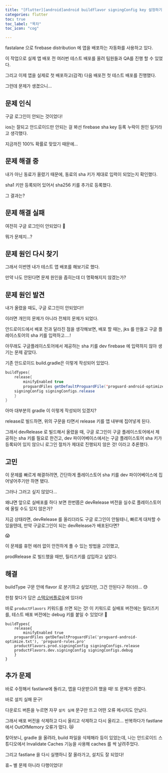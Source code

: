 ```yaml
---
title: "[Flutter][android]android buildflavor signingConfig key 설정하기"
categories: flutter
toc: true
toc_label: "목차"
toc_icon: "cog"

---
```


fastalane 으로 firebase distribution 에 앱을 배포하는 자동화를 사용하고 있다.

이 작업으로 실제 앱 배포 전 여러번 테스트 배포를 올려 팀원들과 QA를 진행 할 수 있었다.

그리고 이제 앱을 실제로 첫 배포하고(감격) 다음 배포전 첫 테스트 배포를 진행했다.

그런데 문제가 생겼으니…

## 문제 인식

구글 로그인이 안되는 것이었다! 

ios는 잘되고 안드로이드만 안되는 걸 봐선 firebase sha key 등록 누락이 원인 일거라고 생각했다.

지금까진 100% 확률로 맞았기 때문에…

## 문제 해결 중

내가 아닌 동료가 올렸기 때문에, 동료의 sha 키가 제대로 입력이 되었는지 확인했다.

sha1 키만 등록되어 있어서 sha256 키를 추가로 등록했다.

그 결과는?

## 문제 해결 실패

여전히 구글 로그인이 안되었다 🤔

뭐가 문제지…? 

## 문제 원인 다시 찾기

그래서 이번엔 내가 테스트 앱 배포를 해보기로 했다.

만약 나도 안된다면 문제 원인을 좁히는데 더 명확해지지 않겠는가?

## 문제 원인 발견

내가 올렸을 때도, 구글 로그인이 안되었다!!

이러면 개인의 문제가 아니라 전체의 문제가 되었다.

안드로이드에서 배포 전과 달라진 점을 생각해보면, 배포 할 때는, jks 를 만들고 구글 플레이스토어의 sha 키를 입력하고….!

아무래도 구글플레이스토어에서 제공하는 sha 키를 dev firebase 에 입력하지 않아 생기는 문제 같았다.

기존 안드로이드 build.gradle은 이렇게 작성되어 있었다.

```java
buildTypes{
	release{
		minifyEnabled true
		proguardFiles getDefaultProguardFile('proguard-android-optimize.txt'), 'proguard-rules.pro'
    signingConfig signingConfigs.release
	}
}
```

아마 대부분의 gradle 이 이렇게 작성되어 있겠지? 

release로 빌드하면, 위의 구문을 타면서 release 키를 앱 내부에 집어넣게 된다.

그래서 devRelease 로 빌드해서 올렸을 때, 구글 로그인이 구글 플레이스토어에서 제공하는 sha 키를 필요로 한건고, dev 파이어베이스에서는 구글 플레이스토어 sha 키가 등록되어 있지 않으니 로그인 절차가 제대로 진행되지 않은 것! 이라고 추론했다.

## 고민

이 문제를 빠르게 해결하려면, 간단하게 플레이스토어 sha 키를 dev 파이어베이스에 집어넣어주기만 하면 됐다.

그러나 그러고 싶지 않았다…

왜냐면 앞으로 실배포를 하다 보면 한번쯤은 devRelease 버전을 실수로 플레이스토어에 올릴 수도 있지 않은가?

지금 상태라면, devRelease 를 올리더라도 구글 로그인이 안될테니, 빠르게 대처할 수 있을텐데, 만약 구글로그인이 되는 devRelease가 배포된다면?

😱

이 문제를 휴먼 에러 없이 안전하게 풀 수 있는 방법을 고민했고,

prodRelease 로 빌드했을 때만, 릴리즈키를 삽입하고 싶었다.

## 해결

buildType 구문 안에 flavor 로 분기하고 싶었지만, 그건 안된다구 하더라… 😓

한참 찾다가 답은 [스택오버플로우](https://stackoverflow.com/questions/17040494/signing-product-flavors-with-gradle)에 있더라

바로 `productFlavors` 키워드를 쓰면 되는 것! 이 키워드로 실배포 버전에는 릴리즈키를, 테스트 배포 버전에는 debug 키를 붙일 수 있었다! 👏

```
buildTypes{
	release{
		minifyEnabled true
    proguardFiles getDefaultProguardFile('proguard-android-optimize.txt'), 'proguard-rules.pro'
    productFlavors.prod.signingConfig signingConfigs.release
    productFlavors.dev.signingConfig signingConfigs.debug
	}
}
```

## 추가 문제

바로 수정해서 fastlane에 돌리고, 앱을 다운받으려 했을 때! 또 문제가 생겼다.

바로 설치 실패 문구!

다운로드 버튼을 누르면 자꾸 `설치 실패` 문구만 뜨고 어떤 오류 메시지도 안났다.

그래서 배포 버전을  삭제하고 다시 올리고 삭제하고 다시 올리고… 반복하다가 fastlane 에서 OutOfMemory 오류가 떴다. 😿

찾아보니, gradle 을 올려라, build 파일을 삭제해라 등이 있었는데, 나는 안드로이드 스튜디오에서 Invalidate Caches 기능을 사용해 caches 를 싹 날려주었다.

그리고 fastlane 을 다시 실행하니 잘 올라가고, 설치도 잘 되었다!

휴~ 별 문제 아니라 다행이었다!
